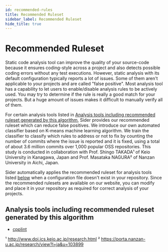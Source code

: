 ```yaml
---
id: recommended-rules
title: Recommended Ruleset
sidebar_label: Recommended Ruleset
hide_title: true
---
```


# Recommended Ruleset

Static code analysis tool can improve the quality of your source-code because it ensures coding-style across a project and also detects possible coding errors without any test executions. However, static analysis with its default configuration typically reports a lot of issues. Some of them aren't applicable to your projects and are called "false positive". Most analysis tool has a capability to let users to enable/disable analysis rules to be actively used. You may try to determine if the rule is really a good match for your projects. But a huge amount of issues makes it difficult to manually verify all of them.

For certain analysis tools listed in [Analysis tools including recommended ruleset generated by this algorithm](#analysis-tools-including-recommended-ruleset-generated-by-this-algorithm), Sider provides our recommended ruleset which can reduce false positives. We introduce our own automated classifier based on K-means machine learning algorithm. We train the classifier to classify which rules to address or not to fix by counting the number of commits where the issue is reported and it is fixed, using a total of about 3.6 million commits over 1,000 popular OSS repositories. This study is conducted in collaboration with Prof. Shingo TAKADA¹ of Keio University in Kanagawa, Japan and Prof. Masataka NAGURA² of Nanzan University in Aichi, Japan.

Sider automatically applies the recommended ruleset for analysis tools listed [below](#analysis-tools-including-recommended-ruleset-generated-by-this-algorithm) when a configuration file doesn't exist in your repository. Since the recommended rulesets are available on our website, you can modify and place it in your repository as required for correct analysis of your projects.

## Analysis tools including recommended ruleset generated by this algorithm

- [cpplint](../tools/cplusplus/cpplint.md#recommended-ruleset)

¹ http://www.doi.ics.keio.ac.jp/research.html
² https://porta.nanzan-u.ac.jp/research/view?l=ja&u=103899

